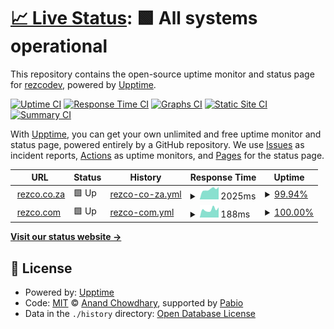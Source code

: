# [📈 Live Status](https://rezcodev.github.io/rezco.com_monitor): <!--live status--> **🟩 All systems operational**

This repository contains the open-source uptime monitor and status page for [rezcodev](https://rezcodev.github.io/rezco.com_monitor), powered by [Upptime](https://github.com/upptime/upptime).

[![Uptime CI](https://github.com/rezcodev/rezco.com_monitor/workflows/Uptime%20CI/badge.svg)](https://github.com/rezcodev/rezco.com_monitor/actions?query=workflow%3A%22Uptime+CI%22)
[![Response Time CI](https://github.com/rezcodev/rezco.com_monitor/workflows/Response%20Time%20CI/badge.svg)](https://github.com/rezcodev/rezco.com_monitor/actions?query=workflow%3A%22Response+Time+CI%22)
[![Graphs CI](https://github.com/rezcodev/rezco.com_monitor/workflows/Graphs%20CI/badge.svg)](https://github.com/rezcodev/rezco.com_monitor/actions?query=workflow%3A%22Graphs+CI%22)
[![Static Site CI](https://github.com/rezcodev/rezco.com_monitor/workflows/Static%20Site%20CI/badge.svg)](https://github.com/rezcodev/rezco.com_monitor/actions?query=workflow%3A%22Static+Site+CI%22)
[![Summary CI](https://github.com/rezcodev/rezco.com_monitor/workflows/Summary%20CI/badge.svg)](https://github.com/rezcodev/rezco.com_monitor/actions?query=workflow%3A%22Summary+CI%22)

With [Upptime](https://upptime.js.org), you can get your own unlimited and free uptime monitor and status page, powered entirely by a GitHub repository. We use [Issues](https://github.com/rezcodev/rezco.com_monitor/issues) as incident reports, [Actions](https://github.com/rezcodev/rezco.com_monitor/actions) as uptime monitors, and [Pages](https://rezcodev.github.io/rezco.com_monitor) for the status page.

<!--start: status pages-->
<!-- This summary is generated by Upptime (https://github.com/upptime/upptime) -->
<!-- Do not edit this manually, your changes will be overwritten -->
<!-- prettier-ignore -->
| URL | Status | History | Response Time | Uptime |
| --- | ------ | ------- | ------------- | ------ |
| <img alt="" src="https://icons.duckduckgo.com/ip3/www.rezco.co.za.ico" height="13"> [rezco.co.za](https://www.rezco.co.za) | 🟩 Up | [rezco-co-za.yml](https://github.com/rezcodev/rezco.com_monitor/commits/HEAD/history/rezco-co-za.yml) | <details><summary><img alt="Response time graph" src="./graphs/rezco-co-za/response-time-week.png" height="20"> 2025ms</summary><br><a href="https://rezcodev.github.io/rezco.com_monitor/history/rezco-co-za"><img alt="Response time 2145" src="https://img.shields.io/endpoint?url=https%3A%2F%2Fraw.githubusercontent.com%2Frezcodev%2Frezco.com_monitor%2FHEAD%2Fapi%2Frezco-co-za%2Fresponse-time.json"></a><br><a href="https://rezcodev.github.io/rezco.com_monitor/history/rezco-co-za"><img alt="24-hour response time 2315" src="https://img.shields.io/endpoint?url=https%3A%2F%2Fraw.githubusercontent.com%2Frezcodev%2Frezco.com_monitor%2FHEAD%2Fapi%2Frezco-co-za%2Fresponse-time-day.json"></a><br><a href="https://rezcodev.github.io/rezco.com_monitor/history/rezco-co-za"><img alt="7-day response time 2025" src="https://img.shields.io/endpoint?url=https%3A%2F%2Fraw.githubusercontent.com%2Frezcodev%2Frezco.com_monitor%2FHEAD%2Fapi%2Frezco-co-za%2Fresponse-time-week.json"></a><br><a href="https://rezcodev.github.io/rezco.com_monitor/history/rezco-co-za"><img alt="30-day response time 2104" src="https://img.shields.io/endpoint?url=https%3A%2F%2Fraw.githubusercontent.com%2Frezcodev%2Frezco.com_monitor%2FHEAD%2Fapi%2Frezco-co-za%2Fresponse-time-month.json"></a><br><a href="https://rezcodev.github.io/rezco.com_monitor/history/rezco-co-za"><img alt="1-year response time 2145" src="https://img.shields.io/endpoint?url=https%3A%2F%2Fraw.githubusercontent.com%2Frezcodev%2Frezco.com_monitor%2FHEAD%2Fapi%2Frezco-co-za%2Fresponse-time-year.json"></a></details> | <details><summary><a href="https://rezcodev.github.io/rezco.com_monitor/history/rezco-co-za">99.94%</a></summary><a href="https://rezcodev.github.io/rezco.com_monitor/history/rezco-co-za"><img alt="All-time uptime 99.98%" src="https://img.shields.io/endpoint?url=https%3A%2F%2Fraw.githubusercontent.com%2Frezcodev%2Frezco.com_monitor%2FHEAD%2Fapi%2Frezco-co-za%2Fuptime.json"></a><br><a href="https://rezcodev.github.io/rezco.com_monitor/history/rezco-co-za"><img alt="24-hour uptime 99.55%" src="https://img.shields.io/endpoint?url=https%3A%2F%2Fraw.githubusercontent.com%2Frezcodev%2Frezco.com_monitor%2FHEAD%2Fapi%2Frezco-co-za%2Fuptime-day.json"></a><br><a href="https://rezcodev.github.io/rezco.com_monitor/history/rezco-co-za"><img alt="7-day uptime 99.94%" src="https://img.shields.io/endpoint?url=https%3A%2F%2Fraw.githubusercontent.com%2Frezcodev%2Frezco.com_monitor%2FHEAD%2Fapi%2Frezco-co-za%2Fuptime-week.json"></a><br><a href="https://rezcodev.github.io/rezco.com_monitor/history/rezco-co-za"><img alt="30-day uptime 99.95%" src="https://img.shields.io/endpoint?url=https%3A%2F%2Fraw.githubusercontent.com%2Frezcodev%2Frezco.com_monitor%2FHEAD%2Fapi%2Frezco-co-za%2Fuptime-month.json"></a><br><a href="https://rezcodev.github.io/rezco.com_monitor/history/rezco-co-za"><img alt="1-year uptime 99.98%" src="https://img.shields.io/endpoint?url=https%3A%2F%2Fraw.githubusercontent.com%2Frezcodev%2Frezco.com_monitor%2FHEAD%2Fapi%2Frezco-co-za%2Fuptime-year.json"></a></details>
| <img alt="" src="https://icons.duckduckgo.com/ip3/www.rezco.com.ico" height="13"> [rezco.com](https://www.rezco.com) | 🟩 Up | [rezco-com.yml](https://github.com/rezcodev/rezco.com_monitor/commits/HEAD/history/rezco-com.yml) | <details><summary><img alt="Response time graph" src="./graphs/rezco-com/response-time-week.png" height="20"> 188ms</summary><br><a href="https://rezcodev.github.io/rezco.com_monitor/history/rezco-com"><img alt="Response time 210" src="https://img.shields.io/endpoint?url=https%3A%2F%2Fraw.githubusercontent.com%2Frezcodev%2Frezco.com_monitor%2FHEAD%2Fapi%2Frezco-com%2Fresponse-time.json"></a><br><a href="https://rezcodev.github.io/rezco.com_monitor/history/rezco-com"><img alt="24-hour response time 238" src="https://img.shields.io/endpoint?url=https%3A%2F%2Fraw.githubusercontent.com%2Frezcodev%2Frezco.com_monitor%2FHEAD%2Fapi%2Frezco-com%2Fresponse-time-day.json"></a><br><a href="https://rezcodev.github.io/rezco.com_monitor/history/rezco-com"><img alt="7-day response time 188" src="https://img.shields.io/endpoint?url=https%3A%2F%2Fraw.githubusercontent.com%2Frezcodev%2Frezco.com_monitor%2FHEAD%2Fapi%2Frezco-com%2Fresponse-time-week.json"></a><br><a href="https://rezcodev.github.io/rezco.com_monitor/history/rezco-com"><img alt="30-day response time 216" src="https://img.shields.io/endpoint?url=https%3A%2F%2Fraw.githubusercontent.com%2Frezcodev%2Frezco.com_monitor%2FHEAD%2Fapi%2Frezco-com%2Fresponse-time-month.json"></a><br><a href="https://rezcodev.github.io/rezco.com_monitor/history/rezco-com"><img alt="1-year response time 210" src="https://img.shields.io/endpoint?url=https%3A%2F%2Fraw.githubusercontent.com%2Frezcodev%2Frezco.com_monitor%2FHEAD%2Fapi%2Frezco-com%2Fresponse-time-year.json"></a></details> | <details><summary><a href="https://rezcodev.github.io/rezco.com_monitor/history/rezco-com">100.00%</a></summary><a href="https://rezcodev.github.io/rezco.com_monitor/history/rezco-com"><img alt="All-time uptime 56.55%" src="https://img.shields.io/endpoint?url=https%3A%2F%2Fraw.githubusercontent.com%2Frezcodev%2Frezco.com_monitor%2FHEAD%2Fapi%2Frezco-com%2Fuptime.json"></a><br><a href="https://rezcodev.github.io/rezco.com_monitor/history/rezco-com"><img alt="24-hour uptime 100.00%" src="https://img.shields.io/endpoint?url=https%3A%2F%2Fraw.githubusercontent.com%2Frezcodev%2Frezco.com_monitor%2FHEAD%2Fapi%2Frezco-com%2Fuptime-day.json"></a><br><a href="https://rezcodev.github.io/rezco.com_monitor/history/rezco-com"><img alt="7-day uptime 100.00%" src="https://img.shields.io/endpoint?url=https%3A%2F%2Fraw.githubusercontent.com%2Frezcodev%2Frezco.com_monitor%2FHEAD%2Fapi%2Frezco-com%2Fuptime-week.json"></a><br><a href="https://rezcodev.github.io/rezco.com_monitor/history/rezco-com"><img alt="30-day uptime 100.00%" src="https://img.shields.io/endpoint?url=https%3A%2F%2Fraw.githubusercontent.com%2Frezcodev%2Frezco.com_monitor%2FHEAD%2Fapi%2Frezco-com%2Fuptime-month.json"></a><br><a href="https://rezcodev.github.io/rezco.com_monitor/history/rezco-com"><img alt="1-year uptime 56.55%" src="https://img.shields.io/endpoint?url=https%3A%2F%2Fraw.githubusercontent.com%2Frezcodev%2Frezco.com_monitor%2FHEAD%2Fapi%2Frezco-com%2Fuptime-year.json"></a></details>

<!--end: status pages-->

[**Visit our status website →**](https://rezcodev.github.io/rezco.com_monitor)

## 📄 License

- Powered by: [Upptime](https://github.com/upptime/upptime)
- Code: [MIT](./LICENSE) © [Anand Chowdhary](https://anandchowdhary.com), supported by [Pabio](https://pabio.com)
- Data in the `./history` directory: [Open Database License](https://opendatacommons.org/licenses/odbl/1-0/)
